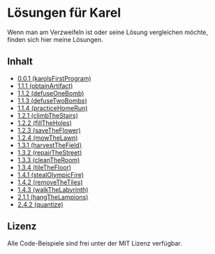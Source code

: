 # Lösungen für Karel

Wenn man am Verzweifeln ist oder seine Lösung vergleichen möchte, finden sich hier meine Lösungen.

## Inhalt
  - [0.0.1 (karolsFirstProgram)](https://github.com/lukasnehrke/karel-solutions/blob/main/0.0.1%20karolsFirstProgram/solution.karel)
  - [1.1.1 (obtainArtifact)](https://github.com/lukasnehrke/karel-solutions/blob/main/1.1.1%20obtainArtifact/solution.karel)
  - [1.1.2 (defuseOneBomb)](https://github.com/lukasnehrke/karel-solutions/blob/main/1.1.2%20defuseOneBomb/solution.karel)
  - [1.1.3 (defuseTwoBombs)](https://github.com/lukasnehrke/karel-solutions/blob/main/1.1.3%20defuseTwoBombs/solution.karel)
  - [1.1.4 (practiceHomeRun)](https://github.com/lukasnehrke/karel-solutions/blob/main/1.1.4%20practiceHomeRun/solution.karel)
  - [1.2.1 (climbTheStairs)](https://github.com/lukasnehrke/karel-solutions/blob/main/1.2.1%20climbTheStairs/solution.karel)
  - [1.2.2 (fillTheHoles)](https://github.com/lukasnehrke/karel-solutions/blob/main/1.2.2%20fillTheHoles/solution.karel)
  - [1.2.3 (saveTheFlower)](https://github.com/lukasnehrke/karel-solutions/blob/main/1.2.3%20saveTheFlower/solution.karel)
  - [1.2.4 (mowTheLawn)](https://github.com/lukasnehrke/karel-solutions/blob/main/1.2.4%20mowTheLawn/solution.karel)
  - [1.3.1 (harvestTheField)](https://github.com/lukasnehrke/karel-solutions/blob/main/1.3.1%20harvestTheField/solution.karel)
  - [1.3.2 (repairTheStreet)](https://github.com/lukasnehrke/karel-solutions/blob/main/1.3.2%20repairTheStreet/solution.karel)
  - [1.3.3 (cleanTheRoom)](https://github.com/lukasnehrke/karel-solutions/blob/main/1.3.3%20cleanTheRoom/solution.karel)
  - [1.3.4 (tileTheFloor)](https://github.com/lukasnehrke/karel-solutions/blob/main/1.3.3%20tileTheFloor)
  - [1.4.1 (stealOlympicFire)](https://github.com/lukasnehrke/karel-solutions/blob/main/1.4.1%20stealOlympicFire)
  - [1.4.2 (removeTheTiles)](https://github.com/lukasnehrke/karel-solutions/blob/main/1.4.2%20removeTheTiles)
  - [1.4.3 (walkTheLabyrinth)](https://github.com/lukasnehrke/karel-solutions/blob/main/1.4.3%20walkTheLabyrinth/solution.karel)
  - [2.1.1 (hangTheLampions)](https://github.com/lukasnehrke/karel-solutions/blob/main/2.1.1%20hangTheLampions)
  - [2.4.2 (quantize)](https://github.com/lukasnehrke/karel-solutions/blob/main/2.4.2%20quantize)

## Lizenz

Alle Code-Beispiele sind frei unter der MIT Lizenz verfügbar.

